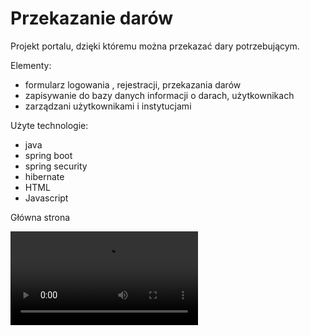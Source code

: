 # Przekazanie darów

Projekt portalu, dzięki któremu można przekazać dary potrzebującym.

Elementy:
- formularz logowania , rejestracji, przekazania darów
- zapisywanie do bazy danych informacji o darach, użytkownikach
- zarządzani użytkownikami i instytucjami

Użyte technologie:
- java
- spring boot
- spring security
- hibernate
- HTML
- Javascript

Główna strona

![](img/Main_Page.mp4)
